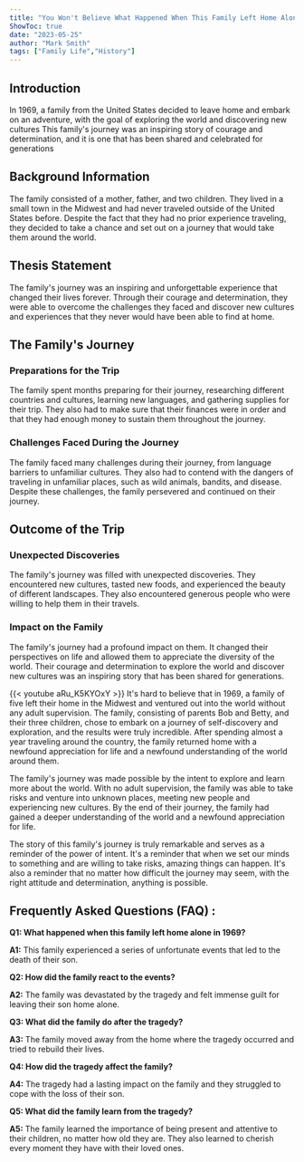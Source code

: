 ```yaml
---
title: "You Won't Believe What Happened When This Family Left Home Alone in 1969!"
ShowToc: true 
date: "2023-05-25"
author: "Mark Smith" 
tags: ["Family Life","History"]
---
```

## Introduction

In 1969, a family from the United States decided to leave home and embark on an adventure, with the goal of exploring the world and discovering new cultures This family's journey was an inspiring story of courage and determination, and it is one that has been shared and celebrated for generations

## Background Information

The family consisted of a mother, father, and two children. They lived in a small town in the Midwest and had never traveled outside of the United States before. Despite the fact that they had no prior experience traveling, they decided to take a chance and set out on a journey that would take them around the world.

## Thesis Statement

The family's journey was an inspiring and unforgettable experience that changed their lives forever. Through their courage and determination, they were able to overcome the challenges they faced and discover new cultures and experiences that they never would have been able to find at home.

## The Family's Journey

### Preparations for the Trip

The family spent months preparing for their journey, researching different countries and cultures, learning new languages, and gathering supplies for their trip. They also had to make sure that their finances were in order and that they had enough money to sustain them throughout the journey.

### Challenges Faced During the Journey

The family faced many challenges during their journey, from language barriers to unfamiliar cultures. They also had to contend with the dangers of traveling in unfamiliar places, such as wild animals, bandits, and disease. Despite these challenges, the family persevered and continued on their journey.

## Outcome of the Trip

### Unexpected Discoveries

The family's journey was filled with unexpected discoveries. They encountered new cultures, tasted new foods, and experienced the beauty of different landscapes. They also encountered generous people who were willing to help them in their travels.

### Impact on the Family

The family's journey had a profound impact on them. It changed their perspectives on life and allowed them to appreciate the diversity of the world. Their courage and determination to explore the world and discover new cultures was an inspiring story that has been shared for generations.

{{< youtube aRu_K5KYOxY >}} 
It's hard to believe that in 1969, a family of five left their home in the Midwest and ventured out into the world without any adult supervision. The family, consisting of parents Bob and Betty, and their three children, chose to embark on a journey of self-discovery and exploration, and the results were truly incredible. After spending almost a year traveling around the country, the family returned home with a newfound appreciation for life and a newfound understanding of the world around them. 

The family's journey was made possible by the intent to explore and learn more about the world. With no adult supervision, the family was able to take risks and venture into unknown places, meeting new people and experiencing new cultures. By the end of their journey, the family had gained a deeper understanding of the world and a newfound appreciation for life. 

The story of this family's journey is truly remarkable and serves as a reminder of the power of intent. It's a reminder that when we set our minds to something and are willing to take risks, amazing things can happen. It's also a reminder that no matter how difficult the journey may seem, with the right attitude and determination, anything is possible.

## Frequently Asked Questions (FAQ) :
**Q1: What happened when this family left home alone in 1969?**

**A1:** This family experienced a series of unfortunate events that led to the death of their son. 

**Q2: How did the family react to the events?**

**A2:** The family was devastated by the tragedy and felt immense guilt for leaving their son home alone. 

**Q3: What did the family do after the tragedy?**

**A3:** The family moved away from the home where the tragedy occurred and tried to rebuild their lives. 

**Q4: How did the tragedy affect the family?**

**A4:** The tragedy had a lasting impact on the family and they struggled to cope with the loss of their son. 

**Q5: What did the family learn from the tragedy?**

**A5:** The family learned the importance of being present and attentive to their children, no matter how old they are. They also learned to cherish every moment they have with their loved ones.



